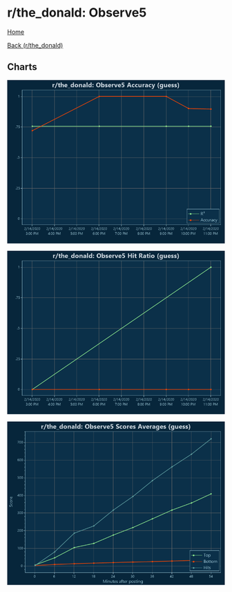 # r/the_donald: Observe5

[Home](../../index.md)

[Back (r/the_donald)](../guess_the_donald.md)

## Charts

![r/the_donald R² (guess)](../../images/models/guess_the_donald_Observe5_Accuracy.png "r/the_donald R² (guess)")

![r/the_donald Hit Ratio (guess)](../../images/models/guess_the_donald_Observe5_HitRatio.png "r/the_donald Hit Ratio (guess)")

![r/the_donald Score Averages (guess)](../../images/models/guess_the_donald_Observe5_Scores.png "r/the_donald Score Averages (guess)")


